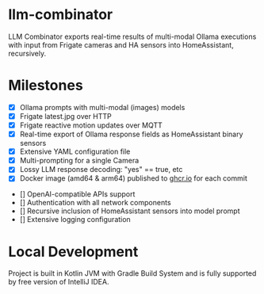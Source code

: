 # llm-combinator

LLM Combinator exports real-time results of multi-modal Ollama executions with input from Frigate cameras and HA sensors into HomeAssistant, recursively.

# Milestones

- [x] Ollama prompts with multi-modal (images) models
- [x] Frigate latest.jpg over HTTP
- [x] Frigate reactive motion updates over MQTT
- [x] Real-time export of Ollama response fields as HomeAssistant binary sensors
- [x] Extensive YAML configuration file
- [x] Multi-prompting for a single Camera
- [x] Lossy LLM response decoding: "yes" == true, etc
- [x] Docker image (amd64 & arm64) published to [ghcr.io](https://github.com/artem-zinnatullin/llm-combinator/pkgs/container/artem-zinnatullin%2Fllm-combinator) for each commit
- [] OpenAI-compatible APIs support
- [] Authentication with all network components
- [] Recursive inclusion of HomeAssistant sensors into model prompt
- [] Extensive logging configuration

# Local Development

Project is built in Kotlin JVM with Gradle Build System and is fully supported by free version of IntelliJ IDEA.
